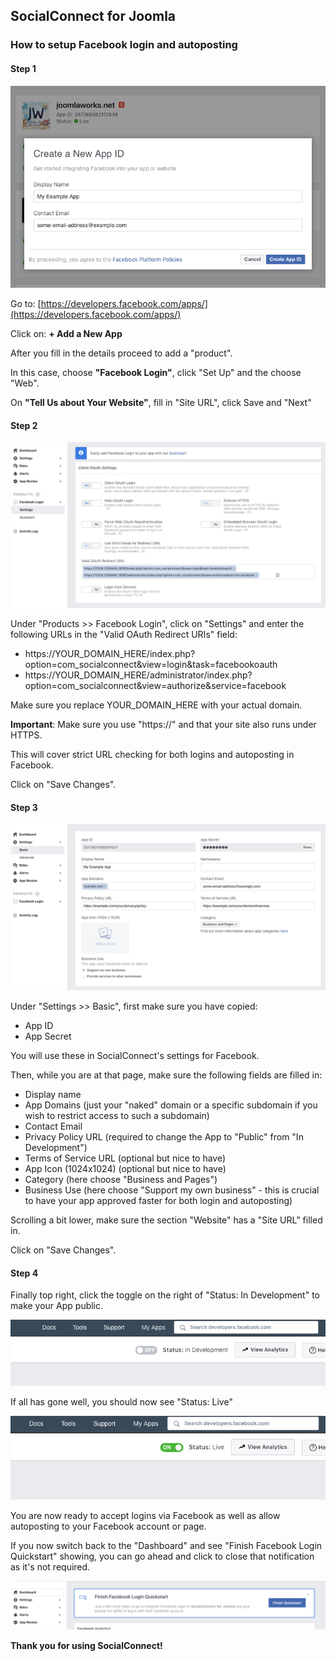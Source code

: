 ## SocialConnect for Joomla

### How to setup Facebook login and autoposting

#### Step 1

![Add a New App](images/socialconnect/1.png)

Go to: [https://developers.facebook.com/apps/](https://developers.facebook.com/apps/)

Click on: **+ Add a New App**

After you fill in the details proceed to add a "product".

In this case, choose **"Facebook Login"**, click "Set Up" and the choose "Web".

On **"Tell Us about Your Website"**, fill in "Site URL", click Save and "Next"


#### Step 2

![Facebook Login Settings](images/socialconnect/2.png)

Under "Products >> Facebook Login", click on "Settings" and enter the following URLs in the "Valid OAuth Redirect URIs" field:

* https://YOUR\_DOMAIN\_HERE/index.php?option=com_socialconnect&view=login&task=facebookoauth
* https://YOUR\_DOMAIN\_HERE/administrator/index.php?option=com_socialconnect&view=authorize&service=facebook

Make sure you replace YOUR\_DOMAIN\_HERE with your actual domain.

**Important**: Make sure you use "https://" and that your site also runs under HTTPS.

This will cover strict URL checking for both logins and autoposting in Facebook.

Click on "Save Changes".


#### Step 3

![Basic Settings](images/socialconnect/3.png)

Under "Settings >> Basic", first make sure you have copied:

- App ID
- App Secret

You will use these in SocialConnect's settings for Facebook.

Then, while you are at that page, make sure the following fields are filled in:

- Display name
- App Domains (just your "naked" domain or a specific subdomain if you wish to restrict access to such a subdomain)
- Contact Email
- Privacy Policy URL (required to change the App to "Public" from "In Development")
- Terms of Service URL (optional but nice to have)
- App Icon (1024x1024) (optional but nice to have)
- Category (here choose "Business and Pages")
- Business Use (here choose "Support my own business" - this is crucial to have your app approved faster for both login and autoposting)

Scrolling a bit lower, make sure the section "Website" has a "Site URL" filled in.

Click on "Save Changes".


#### Step 4

Finally top right, click the toggle on the right of "Status: In Development" to make your App public.

![Status: In Development](images/socialconnect/4.png)

If all has gone well, you should now see "Status: Live"

![Status: Live](images/socialconnect/5.png)

You are now ready to accept logins via Facebook as well as allow autoposting to your Facebook account or page.

If you now switch back to the "Dashboard" and see "Finish Facebook Login Quickstart" showing, you can go ahead and click to close that notification as it's not required.

![Status: Live](images/socialconnect/6.png)

**Thank you for using SocialConnect!**
